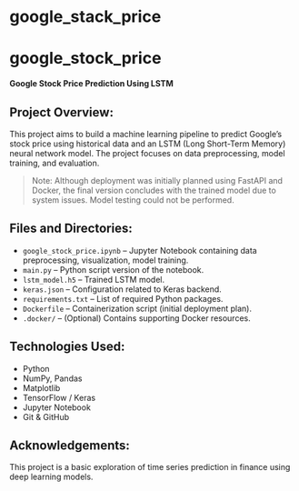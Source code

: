# google_stack_price
# google_stock_price

**Google Stock Price Prediction Using LSTM**

## Project Overview:

This project aims to build a machine learning pipeline to predict Google’s stock price using historical data and an LSTM (Long Short-Term Memory) neural network model. The project focuses on data preprocessing, model training, and evaluation.

> Note: Although deployment was initially planned using FastAPI and Docker, the final version concludes with the trained model due to system issues. Model testing could not be performed.

## Files and Directories:

- `google_stock_price.ipynb` – Jupyter Notebook containing data preprocessing, visualization, model training.
- `main.py` – Python script version of the notebook.
- `lstm_model.h5` – Trained LSTM model.
- `keras.json` – Configuration related to Keras backend.
- `requirements.txt` – List of required Python packages.
- `Dockerfile` – Containerization script (initial deployment plan).
- `.docker/` – (Optional) Contains supporting Docker resources.

## Technologies Used:

- Python
- NumPy, Pandas
- Matplotlib
- TensorFlow / Keras
- Jupyter Notebook
- Git & GitHub

## Acknowledgements:

This project is a basic exploration of time series prediction in finance using deep learning models.
